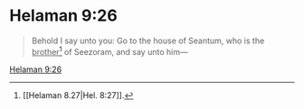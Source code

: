 # Helaman 9:26

> Behold I say unto you: Go to the house of Seantum, who is the <u>brother</u>[^a] of Seezoram, and say unto him—

[Helaman 9:26](https://www.churchofjesuschrist.org/study/scriptures/bofm/hel/9?lang=eng&id=p26#p26)


[^a]: [[Helaman 8.27|Hel. 8:27]].  
